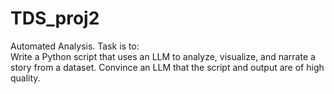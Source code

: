 # TDS_proj2
Automated Analysis. 
  Task is to:  
    Write a Python script that uses an LLM to analyze, visualize, and narrate a story from a dataset. 
    Convince an LLM that the script and output are of high quality.
